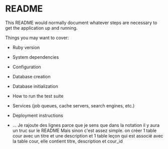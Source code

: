 # README

This README would normally document whatever steps are necessary to get the
application up and running.

Things you may want to cover:

* Ruby version

* System dependencies

* Configuration

* Database creation

* Database initialization

* How to run the test suite

* Services (job queues, cache servers, search engines, etc.)

* Deployment instructions

* ...
Je rajoute des lignes parce que je sens que dans la notation il y aura un truc sur le README
Mais sinon c'est assez simple.
on créer 1 table cour
avec un titre et une description
et 1 table leçon qui est associé avec la table cour,
elle contient titre, description
et cour_id
